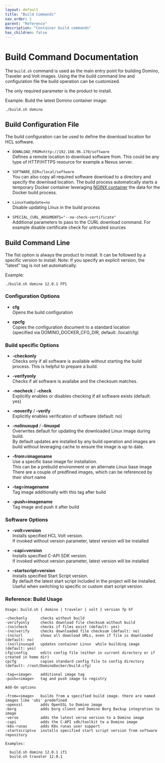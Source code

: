 ```yaml
---
layout: default
title: "Build Commands"
nav_order: 1
parent: "Reference"
description: "Container build commands"
has_children: false
---
```


# Build Command Documentation

The `build.sh` command is used as the main entry point for building Domino, Traveler and Volt images.
Using the the build command line and configuration file the build operation can be customized.

The only required parameter is the product to install.

Example: Build the latest Domino container image:

```
./build.sh domino
```

## Build Configuration File

The build configuration can be used to define the download location for HCL software.

- `DOWNLOAD_FROM=http://192.168.96.170/software`  
  Defines a remote location to download software from.
  This could be any type of HTTP/HTTPS resource for example a Nexus server.
  

- `SOFTWARE_DIR=/local/software`  
  You can also copy all required software download to a directory and specify the download location.
  The build process automatically starts a temporary Docker container leveraging [NGINX container](https://hub.docker.com/_/nginx) the data for the Docker build process.

- `LinuxYumUpdate=no`  
  Disable updating Linux in the build process

- `SPECIAL_CURL_ARGUMENTS="--no-check-certificate"`  
  Additional parameters to pass to the CURL download command.
  For example disable certificate check for untrusted sources

## Build Command Line

The fist option is always the product to install.
It can be followed by a specific version to install.
Note: If you specify an explicit version, the "latest" tag is not set automatically.

Example:
``` 
./build.sh domino 12.0.1 FP1
```

### Configuration Options

- **cfg**  
  Opens the build configuration

- **cpcfg**  
  Copies the configuration document to a standard location  
  (specified via DOMINO_DOCKER_CFG_DIR, default: /local/cfg)


### Build specific Options

- **-checkonly**  
  Checks only if all software is available without starting the build process. This is helpful to prepare a build.

- **-verifyonly**  
  Checks if all software is availabe and the checksum matches.

- **-nocheck** / **-check**  
  Explicitly enables or disables checking if all software exists (default: yes)

- **-noverify** / **-verify**  
  Explicitly enables verification of software (default: no)

- **-nolinuxupd** / **-linuxpd**  
  Overwrites default for updating the downloaded Linux image during build.  
  By default updates are installed by any build operation and images are build without leveraging cache to ensure the image is up to date.

- **-from=imagename**  
  Use a specific base image for installation.  
  This can be a prebuild environment or an alternate Linux base image  
  There are a couple of predfined images, which can be referenced by their short name

- **-tag=imagename**  
  Tag image additionally with this tag after build

- **-push=imagename**  
  Tag image and push it after build

### Software Options

- **-volt=version**  
  Installs specified HCL Volt version.  
  If invoked without version parameter, latest version will be installed

- **-capi=version**  
  Installs specified C-API SDK version.  
  If invoked without version parameter, latest version will be installed

- **-startscript=version**  
  Installs specified Start Script version.  
  By default the latest start script included in the project will be installed.  
  Useful when switching to specific or custom start script version.
  


### Reference: Build Usage

```
Usage: build.sh { domino | traveler | volt } version fp hf

-checkonly      checks without build
-verifyonly     checks download file checksum without build
-(no)check      checks if files exist (default: yes)
-(no)verify     checks downloaded file checksum (default: no)
-(no)url        shows all download URLs, even if file is downloaded (default: no)
-(no)linuxupd   updates container Linux  while building image (default: yes)
cfg|config      edits config file (either in current directory or if created in home dir)
cpcfg           copies standard config file to config directory (default: /root/DominoDocker/build.cfg)

-tag=<image>    additional image tag
-push=<image>   tag and push image to registry

Add-On options

-from=<image>   builds from a specified build image. there are named images like 'ubi' predefined
-openssl        adds OpenSSL to Domino image
-borg           adds borg client and Domino Borg Backup integration to image
-verse          adds the latest verse version to a Domino image
-capi           adds the C-API sdk/toolkit to a Domino image
-k8s-runas      adds K8s runas user support
-startscript=x  installs specified start script version from software repository

Examples:

  build.sh domino 12.0.1 if1
  build.sh traveler 12.0.1
```
